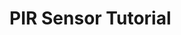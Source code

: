 # PIR Sensor Tutorial

<!---------------------------------------------------------------
----------------PIR Sensor TUTORIAL -  Incomplete ----------------
----------------------------------------------------------------->

